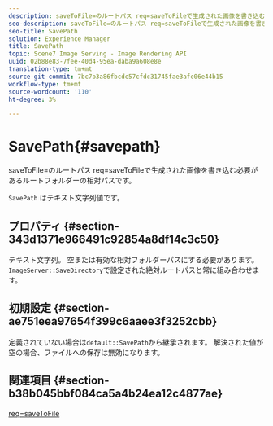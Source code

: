 ```yaml
---
description: saveToFile=のルートパス req=saveToFileで生成された画像を書き込む必要があるルートフォルダーの相対パスです。
seo-description: saveToFile=のルートパス req=saveToFileで生成された画像を書き込む必要があるルートフォルダーの相対パスです。
seo-title: SavePath
solution: Experience Manager
title: SavePath
topic: Scene7 Image Serving - Image Rendering API
uuid: 02b88e83-7fee-40d4-95ea-daba9a608e8e
translation-type: tm+mt
source-git-commit: 7bc7b3a86fbcdc57cfdc31745fae3afc06e44b15
workflow-type: tm+mt
source-wordcount: '110'
ht-degree: 3%

---
```



# SavePath{#savepath}

saveToFile=のルートパス req=saveToFileで生成された画像を書き込む必要があるルートフォルダーの相対パスです。

`SavePath` はテキスト文字列値です。

## プロパティ {#section-343d1371e966491c92854a8df14c3c50}

テキスト文字列。 空または有効な相対フォルダーパスにする必要があります。 `ImageServer::SaveDirectory`で設定された絶対ルートパスと常に組み合わせます。

## 初期設定 {#section-ae751eea97654f399c6aaee3f3252cbb}

定義されていない場合は`default::SavePath`から継承されます。 解決された値が空の場合、ファイルへの保存は無効になります。

## 関連項目 {#section-b38b045bbf084ca5a4b24ea12c4877ae}

[req=saveToFile](../../../../../is-api/http-ref/image-serving-api-ref/c-http-protocol-reference/c-command-reference/r-req/r-req.md#reference-907cdb4a97034db7ad94695f25552e76)
